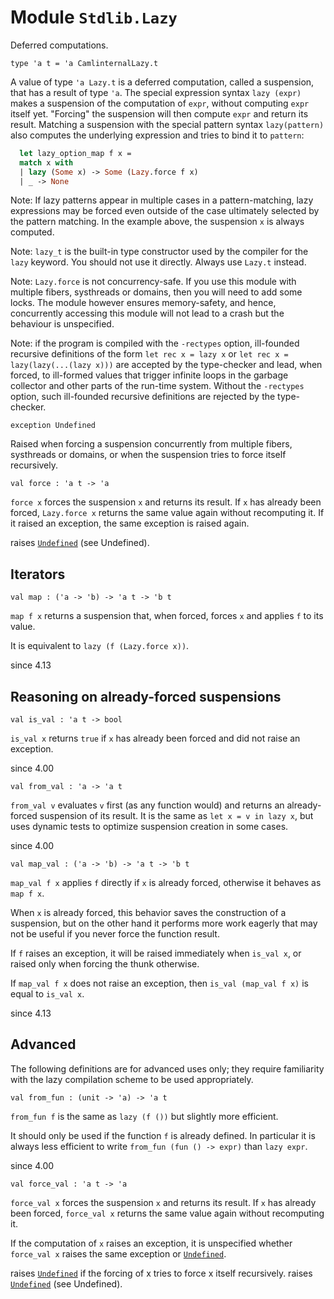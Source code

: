 
# Module `Stdlib.Lazy`

Deferred computations.

```
type 'a t = 'a CamlinternalLazy.t
```
A value of type `'a Lazy.t` is a deferred computation, called a suspension, that has a result of type `'a`. The special expression syntax `lazy (expr)` makes a suspension of the computation of `expr`, without computing `expr` itself yet. "Forcing" the suspension will then compute `expr` and return its result. Matching a suspension with the special pattern syntax `lazy(pattern)` also computes the underlying expression and tries to bind it to `pattern`:

```ocaml
  let lazy_option_map f x =
  match x with
  | lazy (Some x) -> Some (Lazy.force f x)
  | _ -> None
```
Note: If lazy patterns appear in multiple cases in a pattern-matching, lazy expressions may be forced even outside of the case ultimately selected by the pattern matching. In the example above, the suspension `x` is always computed.

Note: `lazy_t` is the built-in type constructor used by the compiler for the `lazy` keyword. You should not use it directly. Always use `Lazy.t` instead.

Note: `Lazy.force` is not concurrency-safe. If you use this module with multiple fibers, systhreads or domains, then you will need to add some locks. The module however ensures memory-safety, and hence, concurrently accessing this module will not lead to a crash but the behaviour is unspecified.

Note: if the program is compiled with the `-rectypes` option, ill-founded recursive definitions of the form `let rec x = lazy x` or `let rec x = lazy(lazy(...(lazy x)))` are accepted by the type-checker and lead, when forced, to ill-formed values that trigger infinite loops in the garbage collector and other parts of the run-time system. Without the `-rectypes` option, such ill-founded recursive definitions are rejected by the type-checker.

```
exception Undefined
```
Raised when forcing a suspension concurrently from multiple fibers, systhreads or domains, or when the suspension tries to force itself recursively.

```
val force : 'a t -> 'a
```
`force x` forces the suspension `x` and returns its result. If `x` has already been forced, `Lazy.force x` returns the same value again without recomputing it. If it raised an exception, the same exception is raised again.

raises [`Undefined`](./#exception-Undefined) (see Undefined).

## Iterators

```
val map : ('a -> 'b) -> 'a t -> 'b t
```
`map f x` returns a suspension that, when forced, forces `x` and applies `f` to its value.

It is equivalent to `lazy (f (Lazy.force x))`.

since 4.13

## Reasoning on already-forced suspensions

```
val is_val : 'a t -> bool
```
`is_val x` returns `true` if `x` has already been forced and did not raise an exception.

since 4.00
```
val from_val : 'a -> 'a t
```
`from_val v` evaluates `v` first (as any function would) and returns an already-forced suspension of its result. It is the same as `let x = v in lazy x`, but uses dynamic tests to optimize suspension creation in some cases.

since 4.00
```
val map_val : ('a -> 'b) -> 'a t -> 'b t
```
`map_val f x` applies `f` directly if `x` is already forced, otherwise it behaves as `map f x`.

When `x` is already forced, this behavior saves the construction of a suspension, but on the other hand it performs more work eagerly that may not be useful if you never force the function result.

If `f` raises an exception, it will be raised immediately when `is_val x`, or raised only when forcing the thunk otherwise.

If `map_val f x` does not raise an exception, then `is_val (map_val f x)` is equal to `is_val x`.

since 4.13

## Advanced

The following definitions are for advanced uses only; they require familiarity with the lazy compilation scheme to be used appropriately.

```
val from_fun : (unit -> 'a) -> 'a t
```
`from_fun f` is the same as `lazy (f ())` but slightly more efficient.

It should only be used if the function `f` is already defined. In particular it is always less efficient to write `from_fun (fun () -> expr)` than `lazy expr`.

since 4.00
```
val force_val : 'a t -> 'a
```
`force_val x` forces the suspension `x` and returns its result. If `x` has already been forced, `force_val x` returns the same value again without recomputing it.

If the computation of `x` raises an exception, it is unspecified whether `force_val x` raises the same exception or [`Undefined`](./#exception-Undefined).

raises [`Undefined`](./#exception-Undefined) if the forcing of x tries to force x itself recursively.
raises [`Undefined`](./#exception-Undefined) (see Undefined).